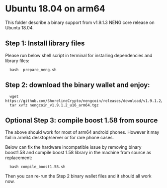 # Ubuntu 18.04 on arm64

This folder describe a binary support from v1.9.1.3 NENG core release on Ubuntu 18.04.

## Step 1: Install library files
Please run below shell script in terminal for installing dependencies and library files:
```
  bash  prepare_neng.sh
```

## Step 2: download the binary wallet and enjoy:
```
  wget  https://github.com/ShorelineCrypto/nengcoin/releases/download/v1.9.1.2/nengcoin_v1.9.1.2_u16_arm64.tgz
  tar xvfz nengcoin_v1.9.1.2_u16_arm64.tgz
```

## Optional Step 3: compile boost 1.58 from source

The above should work for most of arm64 android phones. However it may fail in arm64 desktop/server or for rare phone cases.

Below can fix the hardware incompatible issue by removing binary boost1.58 and compile boost 1.58 library in the machine from source 
as replacement:
 
```
  bash compile_boost1.58.sh
```

Then you can re-run the Step 2 binary wallet files and it should all work now. 


